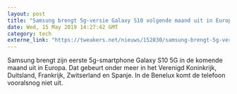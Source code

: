 ```yaml
---
layout: post
title: "Samsung brengt 5g-versie Galaxy S10 volgende maand uit in Europa"
date: Wed, 15 May 2019 14:27:42 GMT
category: tech
externe_link: "https://tweakers.net/nieuws/152830/samsung-brengt-5g-versie-galaxy-s10-volgende-maand-uit-in-europa.html"
---
```


Samsung brengt zijn eerste 5g-smartphone Galaxy S10 5G in de komende maand uit in Europa. Dat gebeurt onder meer in het Verenigd Koninkrijk, Duitsland, Frankrijk, Zwitserland en Spanje. In de Benelux komt de telefoon vooralsnog niet uit.<img src="http://feeds.feedburner.com/~r/tweakers/mixed/~4/43IZ1NIuHn8" height="1" width="1" alt=""/>
